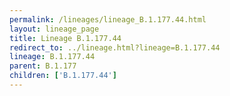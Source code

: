 ```yaml
---
permalink: /lineages/lineage_B.1.177.44.html
layout: lineage_page
title: Lineage B.1.177.44
redirect_to: ../lineage.html?lineage=B.1.177.44
lineage: B.1.177.44
parent: B.1.177
children: ['B.1.177.44']
---
```


